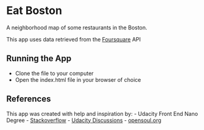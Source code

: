 # Eat Boston
  A neighborhood map of some restaurants in the Boston.

  This app uses data retrieved from the [Foursquare](https://foursquare.com/) API

## Running the App
  - Clone the file to your computer
  - Open the index.html file in your browser of choice

## References
  This app was created with help and inspiration by:
    - Udacity Front End Nano Degree
    - [Stackoverflow](https://developer.mozilla.org/en-US/docs/Web/JavaScript/Reference/Global_Objects/Array/indexOf?v=example)
    - [Udacity Discussions](https://discussions.udacity.com/t/p5-page-loads-first-name-undefined/262750/9)
    - [opensoul.org](http://opensoul.org/2011/06/23/live-search-with-knockoutjs/)
